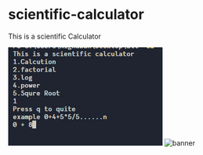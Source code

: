 # scientific-calculator
This is a scientific Calculator


<img src='calculator.PNG' alt="banner"></img>
<img src='calculatpr_1.PNG' alt="banner"></img>
